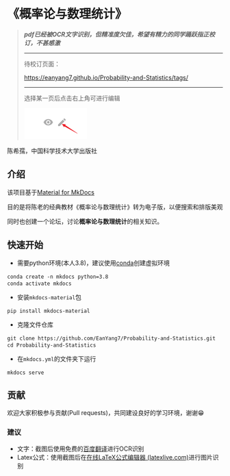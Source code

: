# 《概率论与数理统计》

> ***pdf已经被OCR文字识别，但精准度欠佳，希望有精力的同学踊跃指正校订，不甚感激***
>
> ---
>
> 待校订页面：
>
> https://eanyang7.github.io/Probability-and-Statistics/tags/
>
> ---
>
> 选择某一页后点击右上角可进行编辑
>
> ![image-20230905094917097](./README.assets/image-20230905094917097.png) 



陈希孺，中国科学技术大学出版社

## 介绍

该项目基于[Material for MkDocs](https://squidfunk.github.io/mkdocs-material/getting-started/)

目的是将陈老的经典教材《概率论与数理统计》转为电子版，以便搜索和排版美观

同时也创建一个论坛，讨论**概率论与数理统计**的相关知识。

## 快速开始

+ 需要python环境(本人3.8)，建议使用[conda](https://www.anaconda.com/)创建虚拟环境

```shell
conda create -n mkdocs python=3.8
conda activate mkdocs
```

+ 安装`mkdocs-material`包

```shell
pip install mkdocs-material
```

+ 克隆文件仓库

```shell
git clone https://github.com/EanYang7/Probability-and-Statistics.git
cd Probability-and-Statistics
```

+ 在`mkdocs.yml`的文件夹下运行

```shell
mkdocs serve
```

## 贡献

欢迎大家积极参与贡献(Pull requests)，共同建设良好的学习环境，谢谢😁

### 建议

+ 文字：截图后使用免费的[百度翻译](https://fanyi.baidu.com/)进行OCR识别
+ Latex公式：使用截图后在[在线LaTeX公式编辑器 (latexlive.com)](https://www.latexlive.com/)进行图片识别
